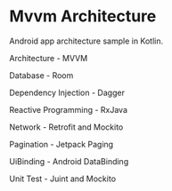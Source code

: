 # Mvvm Architecture
Android app architecture sample in Kotlin.

Architecture - MVVM

Database - Room

Dependency Injection - Dagger

Reactive Programming - RxJava

Network - Retrofit and Mockito

Pagination - Jetpack Paging

UiBinding - Android DataBinding

Unit Test - Juint and Mockito
